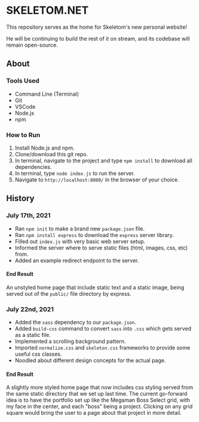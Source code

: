 # SKELETOM.NET
This repository serves as the home for Skeletom's new personal website! 

He will be continuing to build the rest of it on stream, and its codebase will remain open-source.

## About

### Tools Used
* Command Line (Terminal)
* Git
* VSCode
* Node.js
* npm

### How to Run
1) Install Node.js and npm.
2) Clone/download this git repo.
3) In terminal, navigate to the project and type `npm install` to download all dependencies.
4) In terminal, type `node index.js` to run the server.
5) Navigate to `http://localhost:8080/` in the browser of your choice.

## History
### **July 17th, 2021**
* Ran `npm init` to make a brand new `package.json` file.
* Ran `npm install express` to download the `express` server library.
* Filled out `index.js` with very basic web server setup.
* Informed the server  where to serve static files (html, images, css, etc) from.
* Added an example redirect endpoint to the server.

#### **End Result**
An unstyled home page that include static text and a static image, being served out of the `public/` file directory by express.

### **July 22nd, 2021**
* Added the `sass` dependency to our `package.json`.
* Added `build-css` command to convert `sass` into `.css` which gets served as a static file.
* Implemented a scrolling background pattern. 
* Imported `normalize.css` and `skeleton.css` frameworks to provide some useful css classes.
* Noodled about different design concepts for the actual page.

#### **End Result**
A slightly more styled home page that now includes css styling served from the same static directory that we set up last time. The current go-forward idea is to have the portfolio set up like the Megaman Boss Select grid, with my face in the center, and each "boss" being a project. Clicking on any grid square would bring the user to a page about that project in more detail.
